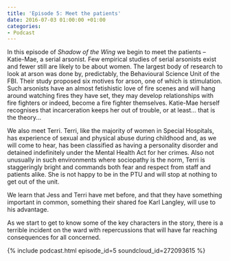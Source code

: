 ```yaml
---
title: 'Episode 5: Meet the patients'
date: 2016-07-03 01:00:00 +01:00
categories:
- Podcast
---
```


In this episode of _Shadow of the Wing_ we begin to meet the patients – Katie-Mae, a serial arsonist.  Few empirical studies of serial arsonists exist and fewer still are likely to be about women.  The largest body of research to look at arson was done by, predictably, the Behavioural Science Unit of the FBI.  Their study proposed six motives for arson, one of which is stimulation.  Such arsonists have an almost fetishistic love of fire scenes and will hang around watching fires they have set, they may develop relationships with fire fighters or indeed, become a fire fighter themselves.  Katie-Mae herself recognises that incarceration keeps her out of trouble, or at least... that is the theory...

We also meet Terri.  Terri, like the majority of women in Special Hospitals, has experience of sexual and physical abuse during childhood and, as we will come to hear, has been classified as having a personality disorder and detained indefinitely under the Mental Health Act for her crimes.  Also not unusually in such environments where sociopathy is the norm, Terri is staggeringly bright and commands both fear and respect from staff and patients alike.  She is not happy to be in the PTU and will stop at nothing to get out of the unit.  

We learn that Jess and Terri have met before, and that they have something important in common, something their shared foe Karl Langley, will use to his advantage.

As we start to get to know some of the key characters in the story, there is a terrible incident on the ward with repercussions that will have far reaching consequences for all concerned.

{% include podcast.html episode_id=5 soundcloud_id=272093615 %}
